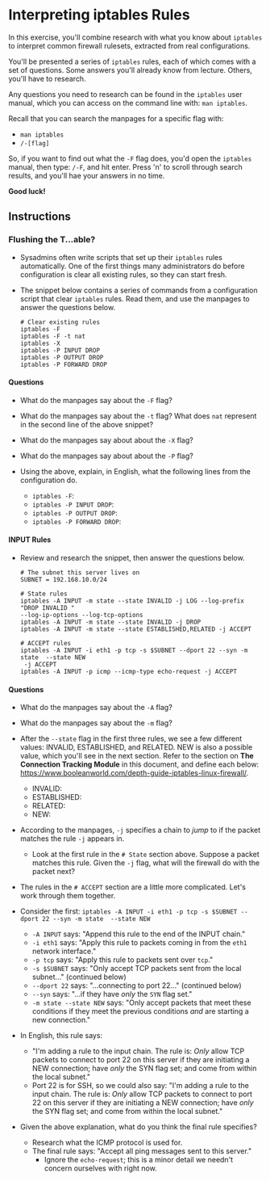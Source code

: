 # Interpreting iptables Rules

In this exercise, you'll combine research with what you know about `iptables` to interpret common firewall rulesets, extracted from real configurations.

You'll be presented a series of `iptables` rules, each of which comes with a set of questions. Some answers you'll already know from lecture. Others, you'll have to research.

Any questions you need to research can be found in the `iptables` user manual, which you can access on the command line with: `man iptables`.

Recall that you can search the manpages for a specific flag with:
  - `man iptables`
  - `/-[flag]`

So, if you want to find out what the `-F` flag does, you'd open the `iptables` manual, then type: `/-F`, and hit enter. Press 'n' to scroll through search results, and you'll hae your answers in no time.

**Good luck!**

## Instructions

### Flushing the T...able?

- Sysadmins often write scripts that set up their `iptables` rules automatically. One of the first things many administrators do before configuration is clear all existing rules, so they can start fresh.

- The snippet below contains a series of commands from a configuration script that clear `iptables` rules. Read them, and use the manpages to answer the questions below.

  ```
  # Clear existing rules
  iptables -F
  iptables -F -t nat
  iptables -X
  iptables -P INPUT DROP
  iptables -P OUTPUT DROP
  iptables -P FORWARD DROP
  ```
#### Questions

- What do the manpages say about the `-F` flag?

- What do the manpages say about the `-t` flag? What does `nat` represent in the second line of the above snippet?
  
- What do the manpages say about about the `-X` flag? 

- What do the manpages say about about the `-P` flag? 

- Using the above, explain, in English, what the following lines from the configuration do.
  - `iptables -F`: 
  - `iptables -P INPUT DROP`: 
  - `iptables -P OUTPUT DROP`: 
  - `iptables -P FORWARD DROP`: 

#### INPUT Rules

- Review and research the snippet, then answer the questions below.

  ```
  # The subnet this server lives on
  SUBNET = 192.168.10.0/24

  # State rules
  iptables -A INPUT -m state --state INVALID -j LOG --log-prefix "DROP INVALID "
  --log-ip-options --log-tcp-options
  iptables -A INPUT -m state --state INVALID -j DROP
  iptables -A INPUT -m state --state ESTABLISHED,RELATED -j ACCEPT
  
  # ACCEPT rules
  iptables -A INPUT -i eth1 -p tcp -s $SUBNET --dport 22 --syn -m state  --state NEW
   -j ACCEPT
  iptables -A INPUT -p icmp --icmp-type echo-request -j ACCEPT
  ``` 

#### Questions

- What do the manpages say about the `-A` flag?

- What do the manpages say about the `-m` flag?

- After  the `--state` flag in the first three rules, we see a few different values: INVALID, ESTABLISHED, and RELATED. NEW is also a possible value, which you'll see in the next section. Refer to the section on **The Connection Tracking Module** in this document, and define each below: <https://www.booleanworld.com/depth-guide-iptables-linux-firewall/>.
  - INVALID: 
  - ESTABLISHED: 
  - RELATED: 
  - NEW: 


- According to the manpages, `-j` specifies a chain to _jump_ to if the packet matches the rule `-j` appears in.
  - Look at the first rule in the `# State` section above. Suppose a packet matches this rule. Given the `-j` flag, what will the firewall do with the packet next?

- The rules in the `# ACCEPT` section are a little more complicated. Let's work through them together.

- Consider the first: `iptables -A INPUT -i eth1 -p tcp -s $SUBNET --dport 22 --syn -m state  --state NEW`
  - `-A INPUT` says: "Append this rule to the end of the INPUT chain."
  - `-i eth1` says: "Apply this rule to packets coming in from the `eth1` network interface."
  - `-p tcp` says: "Apply this rule to packets sent over `tcp`."
  - `-s $SUBNET` says: "Only accept TCP packets sent from the local subnet..." (continued below)
  - `--dport 22` says: "...connecting to port 22..." (continued below)
  - `--syn` says: "...if they have _only_ the `SYN` flag set."
  - `-m state --state NEW` says: "Only accept packets that meet these conditions if they meet the previous conditions _and_ are starting a new connection."

- In English, this rule says:
  - "I'm adding a rule to the input chain. The rule is: _Only_ allow TCP packets to connect to port 22 on this server if they are initiating a NEW connection; have _only_ the SYN flag set; and come from within the local subnet."
  - Port 22 is for SSH, so we could also say: "I'm adding a rule to the input chain. The rule is: _Only_ allow TCP packets to connect to port 22 on this server if they are initiating a NEW connection; have _only_ the SYN flag set; and come from within the local subnet."

- Given the above explanation, what do you think the final rule specifies?
  - Research what the ICMP protocol is used for.
  - The final rule says: "Accept all ping messages sent to this server."
    - Ignore the `echo-request`; this is a minor detail we needn't concern ourselves with right now.
